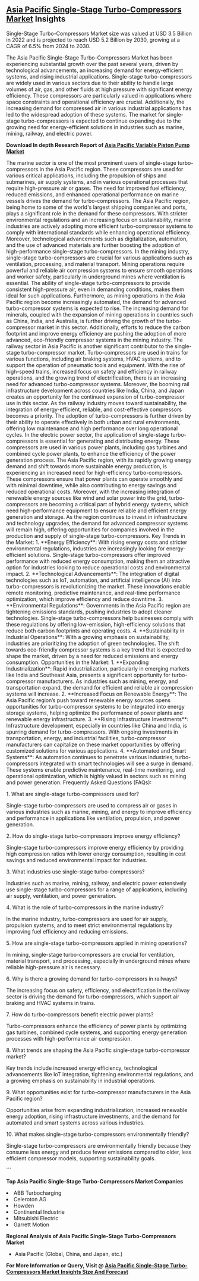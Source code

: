 <h2><a href="https://www.verifiedmarketreports.com/download-sample/?rid=297634&amp;utm_source=Github-Feb&amp;utm_medium=219" target="_blank">Asia Pacific Single-Stage Turbo-Compressors Market</a> Insights</h2><p>Single-Stage Turbo-Compressors Market size was valued at USD 3.5 Billion in 2022 and is projected to reach USD 5.2 Billion by 2030, growing at a CAGR of 6.5% from 2024 to 2030.</p><p><p>The Asia Pacific Single-Stage Turbo-Compressors Market has been experiencing substantial growth over the past several years, driven by technological advancements, an increasing demand for energy-efficient systems, and rising industrial applications. Single-stage turbo-compressors are widely used in various sectors due to their ability to handle large volumes of air, gas, and other fluids at high pressure with significant energy efficiency. These compressors are particularly valued in applications where space constraints and operational efficiency are crucial. Additionally, the increasing demand for compressed air in various industrial applications has led to the widespread adoption of these systems. The market for single-stage turbo-compressors is expected to continue expanding due to the growing need for energy-efficient solutions in industries such as marine, mining, railway, and electric power. <p><strong>Download In depth Research Report of <a href="https://www.verifiedmarketreports.com/download-sample/?rid=236118&amp;utm_source=Pulse-Dec&amp;utm_medium=219" target="_blank">Asia Pacific Variable Piston Pump Market</a></strong></p> The marine sector is one of the most prominent users of single-stage turbo-compressors in the Asia Pacific region. These compressors are used for various critical applications, including the propulsion of ships and submarines, air supply systems, and in various operational processes that require high-pressure air or gases. The need for improved fuel efficiency, reduced emissions, and enhanced operational performance on marine vessels drives the demand for turbo-compressors. The Asia Pacific region, being home to some of the world's largest shipping companies and ports, plays a significant role in the demand for these compressors. With stricter environmental regulations and an increasing focus on sustainability, marine industries are actively adopting more efficient turbo-compressor systems to comply with international standards while enhancing operational efficiency. Moreover, technological advancements such as digitalization, automation, and the use of advanced materials are further boosting the adoption of high-performance single-stage turbo-compressors. In the mining industry, single-stage turbo-compressors are crucial for various applications such as ventilation, processing, and material transport. Mining operations require powerful and reliable air compression systems to ensure smooth operations and worker safety, particularly in underground mines where ventilation is essential. The ability of single-stage turbo-compressors to provide consistent high-pressure air, even in demanding conditions, makes them ideal for such applications. Furthermore, as mining operations in the Asia Pacific region become increasingly automated, the demand for advanced turbo-compressor systems is expected to rise. The increasing demand for minerals, coupled with the expansion of mining operations in countries such as China, India, and Australia, is further driving the growth of the turbo-compressor market in this sector. Additionally, efforts to reduce the carbon footprint and improve energy efficiency are pushing the adoption of more advanced, eco-friendly compressor systems in the mining industry. The railway sector in Asia Pacific is another significant contributor to the single-stage turbo-compressor market. Turbo-compressors are used in trains for various functions, including air braking systems, HVAC systems, and to support the operation of pneumatic tools and equipment. With the rise of high-speed trains, increased focus on safety and efficiency in railway operations, and the growing trend of electrification, there is an increasing need for advanced turbo-compressor systems. Moreover, the booming rail infrastructure development across countries like India, China, and Japan creates an opportunity for the continued expansion of turbo-compressor use in this sector. As the railway industry moves toward sustainability, the integration of energy-efficient, reliable, and cost-effective compressors becomes a priority. The adoption of turbo-compressors is further driven by their ability to operate effectively in both urban and rural environments, offering low maintenance and high performance over long operational cycles. In the electric power sector, the application of single-stage turbo-compressors is essential for generating and distributing energy. These compressors are used in various power plants, including gas turbines and combined cycle power plants, to enhance the efficiency of the power generation process. The Asia Pacific region, with its rapidly growing energy demand and shift towards more sustainable energy production, is experiencing an increased need for high-efficiency turbo-compressors. These compressors ensure that power plants can operate smoothly and with minimal downtime, while also contributing to energy savings and reduced operational costs. Moreover, with the increasing integration of renewable energy sources like wind and solar power into the grid, turbo-compressors are becoming a critical part of hybrid energy systems, which need high-performance equipment to ensure reliable and efficient energy generation and storage. As the region continues to invest in infrastructure and technology upgrades, the demand for advanced compressor systems will remain high, offering opportunities for companies involved in the production and supply of single-stage turbo-compressors. Key Trends in the Market: 1. **Energy Efficiency**: With rising energy costs and stricter environmental regulations, industries are increasingly looking for energy-efficient solutions. Single-stage turbo-compressors offer improved performance with reduced energy consumption, making them an attractive option for industries looking to reduce operational costs and environmental impact. 2. **Technological Advancements**: The integration of digital technologies such as IoT, automation, and artificial intelligence (AI) into turbo-compressors is revolutionizing the market. These innovations enable remote monitoring, predictive maintenance, and real-time performance optimization, which improve efficiency and reduce downtime. 3. **Environmental Regulations**: Governments in the Asia Pacific region are tightening emissions standards, pushing industries to adopt cleaner technologies. Single-stage turbo-compressors help businesses comply with these regulations by offering low-emission, high-efficiency solutions that reduce both carbon footprints and operating costs. 4. **Sustainability in Industrial Operations**: With a growing emphasis on sustainability, industries are prioritizing the adoption of green technologies. The shift towards eco-friendly compressor systems is a key trend that is expected to shape the market, driven by a need for reduced emissions and energy consumption. Opportunities in the Market: 1. **Expanding Industrialization**: Rapid industrialization, particularly in emerging markets like India and Southeast Asia, presents a significant opportunity for turbo-compressor manufacturers. As industries such as mining, energy, and transportation expand, the demand for efficient and reliable air compression systems will increase. 2. **Increased Focus on Renewable Energy**: The Asia Pacific region’s push toward renewable energy sources opens opportunities for turbo-compressor systems to be integrated into energy storage systems, helping optimize the performance of power plants and renewable energy infrastructure. 3. **Rising Infrastructure Investments**: Infrastructure development, especially in countries like China and India, is spurring demand for turbo-compressors. With ongoing investments in transportation, energy, and industrial facilities, turbo-compressor manufacturers can capitalize on these market opportunities by offering customized solutions for various applications. 4. **Automated and Smart Systems**: As automation continues to penetrate various industries, turbo-compressors integrated with smart technologies will see a surge in demand. These systems enable predictive maintenance, real-time monitoring, and operational optimization, which is highly valued in sectors such as mining and power generation. Frequently Asked Questions (FAQs): <p>1. What are single-stage turbo-compressors used for?</p> <p>Single-stage turbo-compressors are used to compress air or gases in various industries such as marine, mining, and energy to improve efficiency and performance in applications like ventilation, propulsion, and power generation.</p> <p>2. How do single-stage turbo-compressors improve energy efficiency?</p> <p>Single-stage turbo-compressors improve energy efficiency by providing high compression ratios with lower energy consumption, resulting in cost savings and reduced environmental impact for industries.</p> <p>3. What industries use single-stage turbo-compressors?</p> <p>Industries such as marine, mining, railway, and electric power extensively use single-stage turbo-compressors for a range of applications, including air supply, ventilation, and power generation.</p> <p>4. What is the role of turbo-compressors in the marine industry?</p> <p>In the marine industry, turbo-compressors are used for air supply, propulsion systems, and to meet strict environmental regulations by improving fuel efficiency and reducing emissions.</p> <p>5. How are single-stage turbo-compressors applied in mining operations?</p> <p>In mining, single-stage turbo-compressors are crucial for ventilation, material transport, and processing, especially in underground mines where reliable high-pressure air is necessary.</p> <p>6. Why is there a growing demand for turbo-compressors in railways?</p> <p>The increasing focus on safety, efficiency, and electrification in the railway sector is driving the demand for turbo-compressors, which support air braking and HVAC systems in trains.</p> <p>7. How do turbo-compressors benefit electric power plants?</p> <p>Turbo-compressors enhance the efficiency of power plants by optimizing gas turbines, combined cycle systems, and supporting energy generation processes with high-performance air compression.</p> <p>8. What trends are shaping the Asia Pacific single-stage turbo-compressor market?</p> <p>Key trends include increased energy efficiency, technological advancements like IoT integration, tightening environmental regulations, and a growing emphasis on sustainability in industrial operations.</p> <p>9. What opportunities exist for turbo-compressor manufacturers in the Asia Pacific region?</p> <p>Opportunities arise from expanding industrialization, increased renewable energy adoption, rising infrastructure investments, and the demand for automated and smart systems across various industries.</p> <p>10. What makes single-stage turbo-compressors environmentally friendly?</p> <p>Single-stage turbo-compressors are environmentally friendly because they consume less energy and produce fewer emissions compared to older, less efficient compressor models, supporting sustainability goals.</p> ```</p><p><strong>Top Asia Pacific Single-Stage Turbo-Compressors Market Companies</strong></p><div data-test-id=""><p><li>ABB Turbocharging</li><li> Celeroton AG</li><li> Howden</li><li> Continental Industrie</li><li> Mitsubishi Electric</li><li> Garrett Motion</li></p><div><strong>Regional Analysis of&nbsp;Asia Pacific Single-Stage Turbo-Compressors Market</strong></div><ul><li dir="ltr"><p dir="ltr">Asia Pacific (Global, China, and Japan, etc.)</p></li></ul><p><strong>For More Information or Query, Visit @&nbsp;</strong><strong><a href="https://www.verifiedmarketreports.com/product/single-stage-turbo-compressors-market/?utm_source=Github-Feb&amp;utm_medium=219" target="_blank">Asia Pacific Single-Stage Turbo-Compressors Market Insights Size And Forecast</a></strong></p></div><h2>&nbsp;</h2><div data-test-id="">&nbsp;</div>
